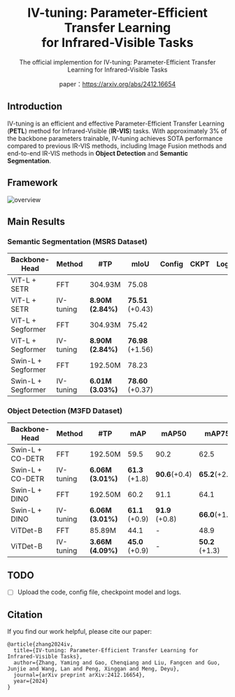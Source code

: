 <div align="center">
<h1>IV-tuning: Parameter-Efficient Transfer Learning <br>
for Infrared-Visible Tasks</h1>


The official implemention for IV-tuning: Parameter-Efficient Transfer Learning for Infrared-Visible Tasks

paper：https://arxiv.org/abs/2412.16654
</div>

## Introduction

IV-tuning is an efficient and effective Parameter-Efficient Transfer Learning (**PETL**) method for Infrared-Visible (**IR-VIS**) tasks. With approximately 3% of the backbone parameters trainable, IV-tuning achieves SOTA performance compared to previous IR-VIS methods, including Image Fusion methods and end-to-end IR-VIS methods in **Object Detection** and **Semantic Segmentation**.

## Framework

![overview](https://github.com/user-attachments/assets/9103a458-0b34-4ea3-acf5-8ad0d3740ccf)

## Main Results

### Semantic Segmentation (MSRS Dataset)

| Backbone-Head      | Method    | #TP               | mIoU              | Config | CKPT | Logs |
| ------------------ | --------- | ----------------- | ----------------- | ------ | ---- | ---- |
| ViT-L + SETR       | FFT       | 304.93M           | 75.08             |        |      |      |
| ViT-L + SETR       | IV-tuning | **8.90M (2.84%)** | **75.51** (+0.43) |        |      |      |
| ViT-L + Segformer  | FFT       | 304.93M           | 75.42             |        |      |      |
| ViT-L + Segformer  | IV-tuning | **8.90M (2.84%)** | **76.98** (+1.56) |        |      |      |
| Swin-L + Segformer | FFT       | 192.50M           | 78.23             |        |      |      |
| Swin-L + Segformer | IV-tuning | **6.01M (3.03%)** | **78.60** (+0.37) |        |      |      |

### Object Detection (M3FD Dataset)

| Backbone-Head    | Method    | #TP               | mAP             | mAP50           | mAP75           | Config | CKPT | Logs |
| ---------------- | --------- | ----------------- | --------------- | --------------- | --------------- | ------ | ---- | ---- |
| Swin-L + CO-DETR | FFT       | 192.50M           | 59.5            | 90.2            | 62.5            |        |      |      |
| Swin-L + CO-DETR | IV-tuning | **6.06M (3.01%)** | **61.3** (+1.8) | **90.6**(+0.4) | **65.2**(+2.7) |        |      |      |
| Swin-L + DINO    | FFT       | 192.50M           | 60.2            | 91.1            | 64.1            |        |      |      |
| Swin-L + DINO    | IV-tuning | **6.06M (3.01%)** | **61.1** (+0.9) | **91.9** (+0.8) | **66.0**(+1.9) |        |      |      |
| ViTDet-B         | FFT       | 85.89M            | 44.1            | -               | 48.9            |        |      |      |
| ViTDet-B         | IV-tuning | **3.66M (4.09%)** | **45.0** (+0.9) | -               | **50.2** (+1.3) |        |      |      |



## TODO
- [ ] Upload the code, config file, checkpoint model and logs.

## Citation
If you find our work helpful, please cite our paper:

```
@article{zhang2024iv,
  title={IV-tuning: Parameter-Efficient Transfer Learning for Infrared-Visible Tasks},
  author={Zhang, Yaming and Gao, Chenqiang and Liu, Fangcen and Guo, Junjie and Wang, Lan and Peng, Xinggan and Meng, Deyu},
  journal={arXiv preprint arXiv:2412.16654},
  year={2024}
}
```


